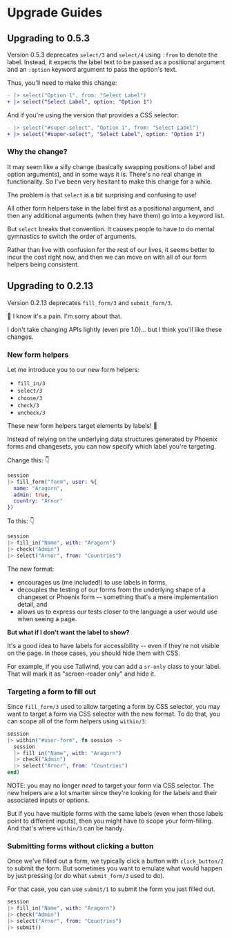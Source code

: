 Upgrade Guides
==============

## Upgrading to 0.5.3

Version 0.5.3 deprecates `select/3` and `select/4` using `:from` to denote the
label. Instead, it expects the label text to be passed as a positional argument
and an `:option` keyword argument to pass the option's text.

Thus, you'll need to make this change:

```diff
- |> select("Option 1", from: "Select Label")
+ |> select("Select Label", option: "Option 1")
```

And if you're using the version that provides a CSS selector:

```diff
- |> select("#super-select", "Option 1", from: "Select Label")
+ |> select("#super-select", "Select Label", option: "Option 1")
```

### Why the change?

It may seem like a silly change (basically swapping positions of label and
option arguments), and in some ways it is. There's no real change in
functionality. So I've been very hesitant to make this change for a while.

The problem is that `select` is a bit surprising and confusing to use!

All other form helpers take in the label first as a positional argument, and
then any additional arguments (when they have them) go into a keyword list.

But `select` breaks that convention. It causes people to have to do mental
gymnastics to switch the order of arguments.

Rather than live with confusion for the rest of our lives, it seems better to
incur the cost right now, and then we can move on with all of our form helpers
being consistent.

## Upgrading to 0.2.13

Version 0.2.13 deprecates `fill_form/3` and `submit_form/3`.

🥺 I know it's a pain. I'm sorry about that.

I don't take changing APIs lightly (even pre 1.0)... but I think you'll like
these changes.

### New form helpers

Let me introduce you to our new form helpers:

- `fill_in/3`
- `select/3`
- `choose/3`
- `check/3`
- `uncheck/3`

These new form helpers target elements by labels! 🥳

Instead of relying on the underlying data structures generated by Phoenix
forms and changesets, you can now specify which label you're targeting.

Change this: 👇

```elixir
session
|> fill_form("form", user: %{
  name: "Aragorn",
  admin: true,
  country: "Arnor"
})
```

To this: 👇

```elixir
session
|> fill_in("Name", with: "Aragorn")
|> check("Admin")
|> select("Arnor", from: "Countries")
```

The new format:

- encourages us (me included!) to use labels in forms,
- decouples the testing of our forms from the underlying shape of a changeset or
  Phoenix form -- something that's a mere implementation detail, and
- allows us to express our tests closer to the language a user would use when
  seeing a page.

**But what if I don't want the label to show?**

It's a good idea to have labels for accessibility -- even if they're not visible
on the page. In those cases, you should hide them with CSS.

For example, if you use Tailwind, you can add a `sr-only` class to your label.
That will mark it as "screen-reader only" and hide it.

### Targeting a form to fill out

Since `fill_form/3` used to allow targeting a form by CSS selector, you may want
to target a form via CSS selector with the new format. To do that, you can scope
all of the form helpers using `within/3`:

```elixir
session
|> within("#user-form", fn session ->
  session
  |> fill_in("Name", with: "Aragorn")
  |> check("Admin")
  |> select("Arnor", from: "Countries")
end)
```

NOTE: you may no longer _need_ to target your form via CSS selector. The new
helpers are a lot smarter since they're looking for the labels and their
associated inputs or options.

But if you have multiple forms with the same labels (even when those labels
point to different inputs), then you might have to scope your form-filling. And
that's where `within/3` can be handy.

### Submitting forms without clicking a button

Once we've filled out a form, we typically click a button with `click_button/2`
to submit the form. But sometimes you want to emulate what would happen by just
pressing <Enter> (or do what `submit_form/3` used to do).

For that case, you can use `submit/1` to submit the form you just filled out.

```elixir
session
|> fill_in("Name", with: "Aragorn")
|> check("Admin")
|> select("Arnor", from: "Countries")
|> submit()
```

